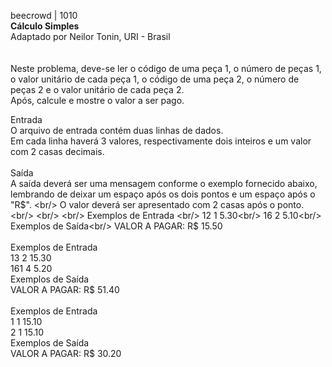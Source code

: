 beecrowd | 1010 <br/>
<strong>Cálculo Simples</strong><br/> 
Adaptado por Neilor Tonin, URI - Brasil<br/> 
<br/> <br/> 
Neste problema, deve-se ler o código de uma peça 1, o número de peças 1, o valor unitário de cada peça 1, o código de uma peça 2, o número de peças 2 e o valor unitário de cada peça 2. 
<br/> Após, calcule e mostre o valor a ser pago.

Entrada<br/> 
O arquivo de entrada contém duas linhas de dados. <br/> 
Em cada linha haverá 3 valores, respectivamente dois inteiros e um valor com 2 casas decimais.
<br/> <br/> 
Saída<br/> 
A saída deverá ser uma mensagem conforme o exemplo fornecido abaixo, lembrando de deixar um espaço após os dois pontos e um espaço após o "R$". <br/> 
O valor deverá ser apresentado com 2 casas após o ponto.<br/> 
<br/> <br/> 
Exemplos de Entrada	<br/> 
12 1 5.30<br/> 
16 2 5.10<br/> 
Exemplos de Saída<br/> 
VALOR A PAGAR: R$ 15.50<br/> <br/> 
Exemplos de Entrada	<br/> 
13 2 15.30<br/> 
161 4 5.20<br/> 
Exemplos de Saída<br/> 
VALOR A PAGAR: R$ 51.40<br/> <br/> 
Exemplos de Entrada	<br/> 
1 1 15.10<br/> 
2 1 15.10<br/> 
Exemplos de Saída<br/> 
VALOR A PAGAR: R$ 30.20
